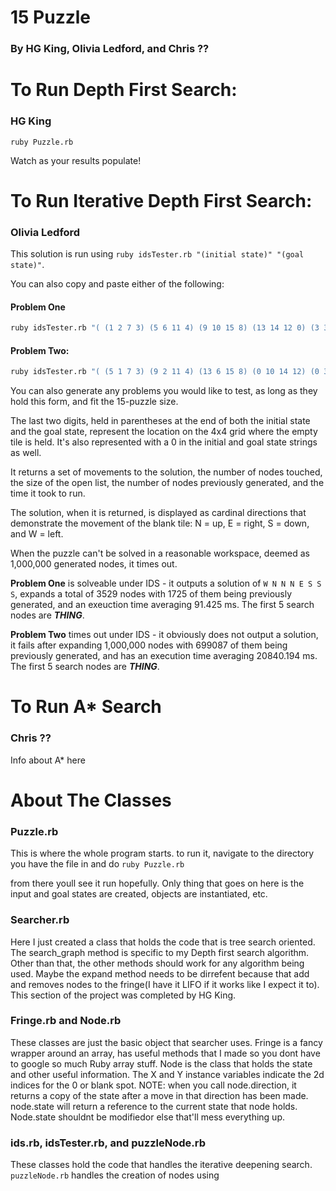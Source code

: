 # 15 Puzzle
### By HG King, Olivia Ledford, and Chris ??

# To Run Depth First Search:
### HG King
```
ruby Puzzle.rb
```

Watch as your results populate!

# To Run Iterative Depth First Search:
### Olivia Ledford
This solution is run using ```ruby idsTester.rb "(initial state)" "(goal state)"```.

You can also copy and paste either of the following:

#### Problem One

```sh
ruby idsTester.rb "( (1 2 7 3) (5 6 11 4) (9 10 15 8) (13 14 12 0) (3 3) )" "( (1 2 3 4) (5 6 7 8) (9 10 11 12) (13 14 15 0) (3 3) )"
```


#### Problem Two:

```sh
ruby idsTester.rb "( (5 1 7 3) (9 2 11 4) (13 6 15 8) (0 10 14 12) (0 3) )" "( (1 2 3 4) (5 6 7 8) (9 10 11 12) (13 14 15 0) (3 3) )"
```


You can also generate any problems you would like to test, as long as they hold this form, and fit the 15-puzzle size.

The last two digits, held in parentheses at the end of both the initial state and the goal state, represent the location on the 4x4 grid where the empty tile is held. It's also represented with a 0 in the initial and goal state strings as well.

It returns a set of movements to the solution, the number of nodes touched, the size of the open list, the number of nodes previously generated, and the time it took to run.

The solution, when it is returned, is displayed as cardinal directions that demonstrate the movement of the blank tile: N = up, E = right, S = down, and W = left.

When the puzzle can't be solved in a reasonable workspace, deemed as 1,000,000 generated nodes, it times out.

**Problem One** is solveable under IDS - it outputs a solution of ```W N N N E S S S```, expands a total of 3529 nodes with 1725 of them being previously generated, and an exeuction time averaging 91.425 ms. The first 5 search nodes are **_THING_**.

**Problem Two** times out under IDS - it obviously does not output a solution, it fails after expanding 1,000,000 nodes with 699087 of them being previously generated, and has an execution time averaging 20840.194 ms. The first 5 search nodes are **_THING_**.

# To Run A* Search
### Chris ??
Info about A* here

# About The Classes

### Puzzle.rb
This is where the whole program starts. to run it, navigate to the
directory you have the file in and do ```ruby Puzzle.rb```

from there youll see it run hopefully.
Only thing that goes on here is the input and goal states are created, objects are instantiated, etc.

### Searcher.rb

Here I just created a class that holds the code that is tree search oriented. The search_graph method is specific to my Depth first search algorithm. Other than that, the other methods should work for any algorithm being used. Maybe the expand method needs to be dirrefent because that add and removes nodes to the fringe(I have it LIFO if it works like I expect it to). This section of the project was completed by HG King.

### Fringe.rb and Node.rb

These classes are just the basic object that searcher uses. Fringe is a fancy wrapper around an array, has useful methods that I made so you dont have to google so much Ruby array stuff. Node is the class that holds the state and other useful information. The X and Y instance variables indicate the 2d indices for the 0 or blank spot. NOTE: when you call node.direction, it returns a copy of the state after a move in that direction has been made. node.state will return a reference to the current state that node holds. Node.state shouldnt be modifiedor else that'll mess everything up.

### ids.rb, idsTester.rb, and puzzleNode.rb

These classes hold the code that handles the iterative deepening search. ```puzzleNode.rb``` handles the creation of nodes using

